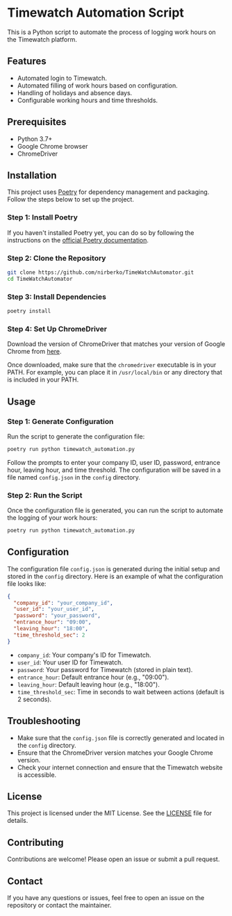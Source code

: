 # Timewatch Automation Script

This is a Python script to automate the process of logging work hours on the Timewatch platform.

## Features

- Automated login to Timewatch.
- Automated filling of work hours based on configuration.
- Handling of holidays and absence days.
- Configurable working hours and time thresholds.

## Prerequisites

- Python 3.7+
- Google Chrome browser
- ChromeDriver

## Installation

This project uses [Poetry](https://python-poetry.org/) for dependency management and packaging. Follow the steps below to set up the project.

### Step 1: Install Poetry

If you haven't installed Poetry yet, you can do so by following the instructions on the [official Poetry documentation](https://python-poetry.org/docs/#installation).

### Step 2: Clone the Repository

```bash
git clone https://github.com/nirberko/TimeWatchAutomator.git
cd TimeWatchAutomator
```

### Step 3: Install Dependencies

```bash
poetry install
```

### Step 4: Set Up ChromeDriver

Download the version of ChromeDriver that matches your version of Google Chrome from [here](https://sites.google.com/a/chromium.org/chromedriver/downloads).

Once downloaded, make sure that the `chromedriver` executable is in your PATH. For example, you can place it in `/usr/local/bin` or any directory that is included in your PATH.

## Usage

### Step 1: Generate Configuration

Run the script to generate the configuration file:

```bash
poetry run python timewatch_automation.py
```

Follow the prompts to enter your company ID, user ID, password, entrance hour, leaving hour, and time threshold. The configuration will be saved in a file named `config.json` in the `config` directory.

### Step 2: Run the Script

Once the configuration file is generated, you can run the script to automate the logging of your work hours:

```bash
poetry run python timewatch_automation.py
```

## Configuration

The configuration file `config.json` is generated during the initial setup and stored in the `config` directory. Here is an example of what the configuration file looks like:

```json
{
  "company_id": "your_company_id",
  "user_id": "your_user_id",
  "password": "your_password",
  "entrance_hour": "09:00",
  "leaving_hour": "18:00",
  "time_threshold_sec": 2
}
```

- `company_id`: Your company's ID for Timewatch.
- `user_id`: Your user ID for Timewatch.
- `password`: Your password for Timewatch (stored in plain text).
- `entrance_hour`: Default entrance hour (e.g., "09:00").
- `leaving_hour`: Default leaving hour (e.g., "18:00").
- `time_threshold_sec`: Time in seconds to wait between actions (default is 2 seconds).

## Troubleshooting

- Make sure that the `config.json` file is correctly generated and located in the `config` directory.
- Ensure that the ChromeDriver version matches your Google Chrome version.
- Check your internet connection and ensure that the Timewatch website is accessible.

## License

This project is licensed under the MIT License. See the [LICENSE](LICENSE) file for details.

## Contributing

Contributions are welcome! Please open an issue or submit a pull request.

## Contact

If you have any questions or issues, feel free to open an issue on the repository or contact the maintainer.
